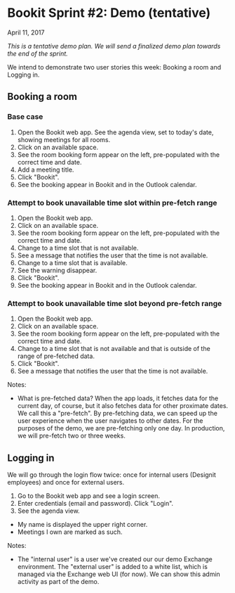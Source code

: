 # Bookit Sprint #2: Demo (tentative)
April 11, 2017

_This is a tentative demo plan. We will send a finalized demo plan towards the end of the sprint._


We intend to demonstrate two user stories this week: Booking a room and Logging in.

## Booking a room

### Base case
1) Open the Bookit web app. See the agenda view, set to today's date, showing meetings for all rooms.
2) Click on an available space.
3) See the room booking form appear on the left, pre-populated with the correct time and date.
4) Add a meeting title.
5) Click "Bookit".
6) See the booking appear in Bookit and in the Outlook calendar.

### Attempt to book unavailable time slot within pre-fetch range
1) Open the Bookit web app.
2) Click on an available space.
3) See the room booking form appear on the left, pre-populated with the correct time and date.
4) Change to a time slot that is not available.
5) See a message that notifies the user that the time is not available.
6) Change to a time slot that is available.
7) See the warning disappear.
8) Click "Bookit".
9) See the booking appear in Bookit and in the Outlook calendar.

### Attempt to book unavailable time slot beyond pre-fetch range
1) Open the Bookit web app.
2) Click on an available space.
3) See the room booking form appear on the left, pre-populated with the correct time and date.
4) Change to a time slot that is not available and that is outside of the range of pre-fetched data.
5) Click "Bookit".
6) See a message that notifies the user that the time is not available.

Notes:
- What is pre-fetched data? When the app loads, it fetches data for the current day, of course, but it also fetches data for other proximate dates. We call this a "pre-fetch". By pre-fetching data, we can speed up the user experience when the user navigates to other dates. For the purposes of the demo, we are pre-fetching only one day. In production, we will pre-fetch two or three weeks.


## Logging in
We will go through the login flow twice: once for internal users (Designit employees) and once for external users.

1) Go to the Bookit web app and see a login screen.
2) Enter credentials (email and password). Click "Login".
3) See the agenda view.
  - My name is displayed the upper right corner.
  - Meetings I own are marked as such.

Notes:
- The "internal user" is a user we've created our our demo Exchange environment. The "external user" is added to a white list, which is managed via the Exchange web UI (for now). We can show this admin activity as part of the demo.
